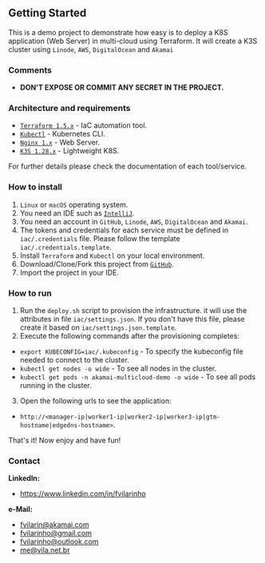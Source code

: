 Getting Started
---------------
This is a demo project to demonstrate how easy is to deploy a K8S application (Web Server) in multi-cloud using 
Terraform. It will create a K3S cluster using `Linode`, `AWS`, `DigitalOcean` and `Akamai`

### Comments
- **DON'T EXPOSE OR COMMIT ANY SECRET IN THE PROJECT.**

### Architecture and requirements
- [`Terraform 1.5.x`](https://www.terraform.io) - IaC automation tool.
- [`Kubectl`](https://kubernetes.io/docs/tasks/tools/) - Kubernetes CLI.
- [`Nginx 1.x`](https://www.nginx.com) - Web Server.
- [`K3S 1.28.x`](https://k3s.io) - Lightweight K8S.

For further details please check the documentation of each tool/service.

### How to install
1. `Linux` or `macOS` operating system.
2. You need an IDE such as [`IntelliJ`](https://www.jetbrains.com/pt-br/idea).
3. You need an account in `GitHub`, `Linode`, `AWS`, `DigitalOcean` and `Akamai`.
4. The tokens and credentials for each service must be defined in `iac/.credentials` file. Please follow the template 
`iac/.credentials.template`.
5. Install `Terraform` and `Kubectl` on your local environment.
6. Download/Clone/Fork this project from [`GitHub`](https://www.github.com/fvilarinho/akamai-multicloud-demo).
7. Import the project in your IDE.

### How to run
1. Run the `deploy.sh` script to provision the infrastructure. it will use the attributes in file `iac/settings.json`. 
If you don't have this file, please create it based on `iac/settings.json.template`. 
2. Execute the following commands after the provisioning completes:
- `export KUBECONFIG=iac/.kubeconfig` - To specify the kubeconfig file needed to connect to the cluster.
- `kubectl get nodes -o wide` - To see all nodes in the cluster.
- `kubectl get pods -n akamai-multicloud-demo -o wide` - To see all pods running in the cluster.
3. Open the following urls to see the application:
- `http://<manager-ip|worker1-ip|worker2-ip|worker3-ip|gtm-hostname|edgedns-hostname>`. 

That's it! Now enjoy and have fun!

### Contact
**LinkedIn:**
- https://www.linkedin.com/in/fvilarinho

**e-Mail:**
- fvilarin@akamai.com
- fvilarinho@gmail.com
- fvilarinho@outlook.com
- me@vila.net.br